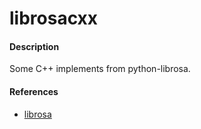 # librosacxx

#### Description
Some C++ implements from python-librosa.

#### References
- [librosa](https://github.com/librosa/librosa)